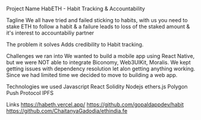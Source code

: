 Project Name
HabETH - Habit Tracking & Accountability

Tagline
We all have tried and failed sticking to habits, with us you need to stake ETH to follow a habit & a failure leads to loss of the staked amount & it's interest to accountabiliy partner

The problem it solves
Adds credibility to Habit tracking.

Challenges we ran into
We wanted to build a mobile app using React Native, but we were NOT able to integrate Biconomy, Web3UIKit, Moralis. We kept getting issues with dependency resolution let alon getting anything working. Since we had limited time we decided to move to building a web app. 

Technologies we used
Javascript
React
Solidity
Nodejs
ethers.js
Polygon
Push Protocol
IPFS


Links
https://habeth.vercel.app/
https://github.com/gopaldappdev/habit
https://github.com/ChaitanyaGadodia/ethindia.fe